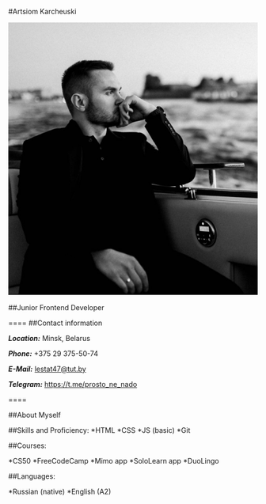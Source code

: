 #Artsiom Karcheuski

![photo](/photo.jpg "my photo")

##Junior Frontend Developer

====
##Contact information

***Location:*** Minsk, Belarus

***Phone:*** +375 29 375-50-74

***E-Mail:*** lestat47@tut.by

***Telegram:*** https://t.me/prosto_ne_nado

====

##About Myself

##Skills and Proficiency:
*HTML
*CSS
*JS (basic)
*Git


##Courses:

*CS50
*FreeCodeCamp
*Mimo app
*SoloLearn app
*DuoLingo


##Languages:

*Russian (native)
*English (A2)
